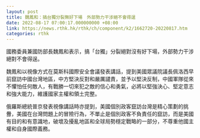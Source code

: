 ```yaml
---
layout: post
title: 魏鳳和：搞台獨分裂無好下場　外部勢力干涉絕不會得逞
date: 2022-08-17 07:00:17.000000000 +08:00
link: https://news.rthk.hk/rthk/ch/component/k2/1662720-20220817.htm
categories: rthk
---
```


國務委員兼國防部長魏鳳和表示，搞「台獨」分裂絕對沒有好下場，外部勢力干涉絕對不會得逞。

魏鳳和以視像方式在莫斯科國際安全會議發表講話，提到美國眾議院議長佩洛西早前竄訪中國台灣地區，中方堅決反對和嚴厲譴責，並予以堅決反制，中國軍隊從來不懼怕任何敵人，有戰勝一切來犯之敵的信心和勇氣，必將以堅強決心、堅定意志和強大能力，維護國家主權和領土完整。

俄羅斯總統普京發表視像講話時亦提到，美國個別政客竄訪台灣是精心策劃的挑釁，美國在台灣問題上的冒險行為，不單止是個別政客不負責任的竄訪，而是美國有目的和有意識地，破壞及擾亂地區和全球局勢穩定戰略的一部分，不尊重他國主權和自身國際義務。
